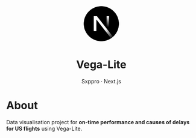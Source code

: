 <div align="center">
    <a href="https://github.com/sxppro/vega-lite">
        <!-- <img style="border-radius:50%" src="https://avatars.githubusercontent.com/u/90514161" alt="Sxppro user avatar" width="100" height="100">
        <img style="width: 7%; margin-left: 24px; margin-right: 24px;" src="public/collab.svg" alt="Sxppro user avatar" width="100" height="100"> -->
        <img style="border-radius:50%" src="public/nextjs.svg" alt="Sxppro user avatar" width="100" height="100">
    </a>
    <h1>Vega-Lite</h1>
    <p>
        <span>Sxppro</span>
        ·
        <span>Next.js</span>
    </p>
</div>

# About

Data visualisation project for **on-time performance and causes of delays for US flights** using Vega-Lite.
